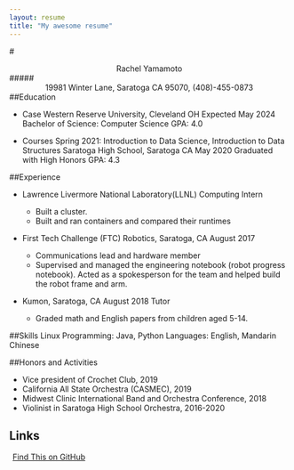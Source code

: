 ```yaml
---
layout: resume
title: "My awesome resume"
---
```


#<div align="center">Rachel Yamamoto</div>
#####<div align="center">19981 Winter Lane, Saratoga CA 95070, (408)-455-0873</div>
##Education
- Case Western Reserve University, Cleveland OH 
Expected May 2024
Bachelor of Science: Computer Science
GPA: 4.0

- Courses Spring 2021: Introduction to Data Science, Introduction to Data Structures
Saratoga High School, Saratoga CA 
May 2020
Graduated with High Honors
GPA: 4.3

##Experience
- Lawrence Livermore National Laboratory(LLNL) Computing Intern
  - Built a cluster. 
  - Built and ran containers and compared their runtimes 
- First Tech Challenge (FTC) Robotics, Saratoga, CA August 2017
   - Communications lead and hardware member
   - Supervised and managed the engineering notebook (robot progress notebook).
Acted as a spokesperson for the team and helped build the robot frame and arm.

- Kumon, Saratoga, CA August 2018 Tutor
  - Graded math and English papers from children aged 5-14.

##Skills
Linux
Programming: Java, Python
Languages: English, Mandarin Chinese

##Honors and Activities
- Vice president of Crochet Club, 2019
- California All State Orchestra (CASMEC), 2019
- Midwest Clinic International Band and Orchestra Conference, 2018
- Violinist in Saratoga High School Orchestra, 2016-2020

## Links

<a href="https://github.com/gonsie/Cthulu-Resume"><span class="octicon octicon-mark-github" style="position: relative; color: black; margin: 3px;"></span>Find This on GitHub</a>
